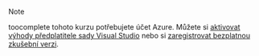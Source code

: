 
> [!NOTE]
> toocomplete tohoto kurzu potřebujete účet Azure. Můžete si <a href="/pricing/member-offers/msdn-benefits-details/" target="_blank">aktivovat výhody předplatitele sady Visual Studio</a> nebo si <a href="/pricing/free-trial/" target="_blank">zaregistrovat bezplatnou zkušební verzi</a>.
> 
> 

